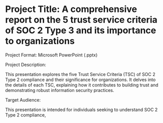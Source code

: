 # Project Title: A comprehensive report on the 5 trust service criteria of SOC 2 Type 3 and its importance to organizations

Project Format: Microsoft PowerPoint (.pptx)

Project Description:

This presentation explores the five Trust Service Criteria (TSC) of SOC 2 Type 2 compliance and their significance for organizations. It delves into the details of each TSC, explaining how it contributes to building trust and demonstrating robust information security practices.

Target Audience:

This presentation is intended for individuals seeking to understand SOC 2 Type 2 compliance,
